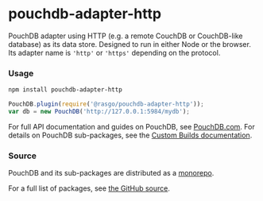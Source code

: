 pouchdb-adapter-http
======

PouchDB adapter using HTTP (e.g. a remote CouchDB or CouchDB-like database) as its data store. Designed to run in either Node or the browser. Its adapter name is `'http'` or `'https'` depending on the protocol.

### Usage

```bash
npm install pouchdb-adapter-http
```

```js
PouchDB.plugin(require('@rasgo/pouchdb-adapter-http'));
var db = new PouchDB('http://127.0.0.1:5984/mydb');
```

For full API documentation and guides on PouchDB, see [PouchDB.com](http://pouchdb.com/). For details on PouchDB sub-packages, see the [Custom Builds documentation](http://pouchdb.com/custom.html).

### Source

PouchDB and its sub-packages are distributed as a [monorepo](https://github.com/babel/babel/blob/master/doc/design/monorepo.md).

For a full list of packages, see [the GitHub source](https://github.com/pouchdb/pouchdb/tree/master/packages).
